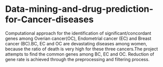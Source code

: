# Data-mining-and-drug-prediction-for-Cancer-diseases
Computational approach for the identification of significant/concordant genes among Overian cancer(OC), Endometrial cancer (EC) and Breast cancer (BC).BC, EC and OC are devastating diseases among women, because the ratio of death is very high for these three cancers.The project attempts to find the common genes among BC, EC and OC. Reduction of gene rate is achieved through the preprocessing and filtering process.
